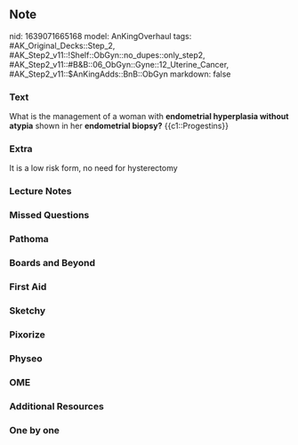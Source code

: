 ## Note
nid: 1639071665168
model: AnKingOverhaul
tags: #AK_Original_Decks::Step_2, #AK_Step2_v11::!Shelf::ObGyn::no_dupes::only_step2, #AK_Step2_v11::#B&B::06_ObGyn::Gyne::12_Uterine_Cancer, #AK_Step2_v11::$AnKingAdds::BnB::ObGyn
markdown: false

### Text
What is the management of a woman with <b>endometrial hyperplasia
without atypia</b> shown in her <b>endometrial biopsy?</b>
{{c1::Progestins}}

### Extra
It is a low risk form, no need for hysterectomy

### Lecture Notes


### Missed Questions


### Pathoma


### Boards and Beyond


### First Aid


### Sketchy


### Pixorize


### Physeo


### OME


### Additional Resources


### One by one

